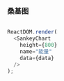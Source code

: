 
### 桑基图


<!--start-code-->
```js

ReactDOM.render(
  <SankeyChart
    height={800}
    name="能量"
    data={data}
  />
);
```
<!--end-code-->

